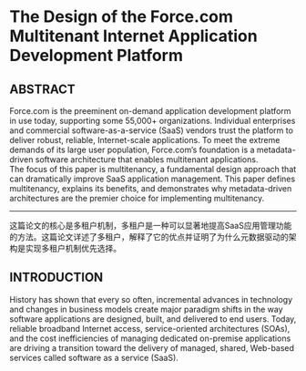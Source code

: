 # The Design of the Force.com Multitenant Internet Application Development Platform
## ABSTRACT
Force.com is the preeminent on-demand application development platform in use today, supporting some 55,000+ organizations. Individual enterprises and commercial software-as-a-service (SaaS)
vendors trust the platform to deliver robust, reliable, Internet-scale applications. To meet the extreme demands of its large user population, Force.com’s foundation is a metadata-driven software
architecture that enables multitenant applications.   
The focus of this paper is multitenancy, a fundamental design approach that can dramatically improve SaaS application management. This paper defines multitenancy, explains its benefits, and demonstrates why metadata-driven architectures are the premier choice for implementing multitenancy.

------
这篇论文的核心是多租户机制，多租户是一种可以显著地提高SaaS应用管理功能的方法。这篇论文详述了多租户，解释了它的优点并证明了为什么元数据驱动的架构是实现多租户机制优先选择。

## INTRODUCTION
History has shown that every so often, incremental advances in technology and changes in business models create major paradigm shifts in the way software applications are designed, built, and
delivered to end users. Today, reliable broadband Internet access, service-oriented architectures (SOAs), and the cost inefficiencies of managing dedicated on-premise applications are driving a transition toward the delivery of managed, shared, Web-based services called software as a service (SaaS).

